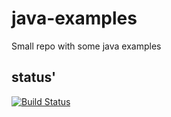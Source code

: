 java-examples
=============

Small repo with some java examples

status'
-------------
[![Build Status](https://travis-ci.org/zakgrant/java-examples.png)](https://travis-ci.org/zakgrant/java-examples)
